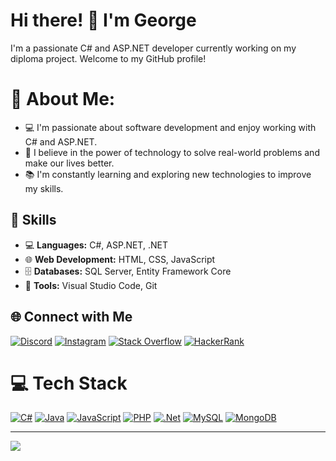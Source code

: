 # Hi there! 👋 I'm George

I'm a passionate C# and ASP.NET developer currently working on my diploma project. Welcome to my GitHub profile!

# 💫 About Me:

- 💻 I'm passionate about software development and enjoy working with C# and ASP.NET.
- 🌟 I believe in the power of technology to solve real-world problems and make our lives better.
- 📚 I'm constantly learning and exploring new technologies to improve my skills.

## 💼 Skills

- 💻 **Languages:** C#, ASP.NET, .NET
- 🌐 **Web Development:** HTML, CSS, JavaScript
- 🗄️ **Databases:** SQL Server, Entity Framework Core
- 🔧 **Tools:** Visual Studio Code, Git
  

## 🌐 Connect with Me
[![Discord](https://img.shields.io/badge/Discord-%237289DA.svg?logo=discord&logoColor=white)](https://discord.gg/TheyCallMeHotAsf#5920)
[![Instagram](https://img.shields.io/badge/Instagram-%23E4405F.svg?logo=Instagram&logoColor=white)](https://instagram.com/georgeishotasf) 
[![Stack Overflow](https://img.shields.io/badge/-Stackoverflow-FE7A16?logo=stack-overflow&logoColor=white)](https://stackoverflow.com/users/20838137)
[![HackerRank](https://img.shields.io/badge/-Hackerrank-2EC866?&logo=HackerRank&logoColor=white)](https://hackerrank.com/georgezargaryan7)

# 💻 Tech Stack
[![C#](https://img.shields.io/badge/c%23-%23239120.svg?style=for-the-badge&logo=c-sharp&logoColor=white)](https://learn.microsoft.com/en-us/dotnet/csharp/)
[![Java](https://img.shields.io/badge/java-%23ED8B00.svg?style=for-the-badge&logo=java&logoColor=white)](https://www.java.com/en/)
[![JavaScript](https://img.shields.io/badge/javascript-%23323330.svg?style=for-the-badge&logo=javascript&logoColor=%23F7DF1E)](https://www.javascript.com/)
[![PHP](https://img.shields.io/badge/php-%23777BB4.svg?style=for-the-badge&logo=php&logoColor=white)](https://www.php.net/)
[![.Net](https://img.shields.io/badge/.NET-5C2D91?style=for-the-badge&logo=.net&logoColor=white)](https://dotnet.microsoft.com/en-us/)
[![MySQL](https://img.shields.io/badge/mysql-%2300f.svg?style=for-the-badge&logo=mysql&logoColor=white)](https://www.mysql.com/)
[![MongoDB](https://img.shields.io/badge/MongoDB-%234ea94b.svg?style=for-the-badge&logo=mongodb&logoColor=white)](https://www.mongodb.com/home)


---
[![](https://visitcount.itsvg.in/api?id=GeorgeZargaryan&icon=2&color=0)](https://visitcount.itsvg.in)

<!---
GeorgeZargaryan/GeorgeZargaryan is a ✨ special ✨ repository because its `README.md` (this file) appears on your GitHub profile.
You can click the Preview link to take a look at your changes.
--->
